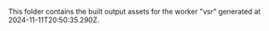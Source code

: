 This folder contains the built output assets for the worker "vsr" generated at 2024-11-11T20:50:35.290Z.